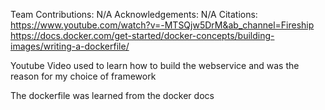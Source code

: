 Team Contributions: N/A
Acknowledgements: N/A
Citations: 
https://www.youtube.com/watch?v=-MTSQjw5DrM&ab_channel=Fireship
https://docs.docker.com/get-started/docker-concepts/building-images/writing-a-dockerfile/

Youtube Video used to learn how to build the webservice and was the reason for my choice of framework

The dockerfile was learned from the docker docs
